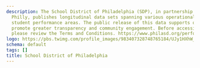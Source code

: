 ```yaml
---
description: The School District of Philadelphia (SDP), in partnership with Open Data
  Philly, publishes longitudinal data sets spanning various operational school and
  student performance areas. The public release of this data supports our goals to
  promote greater transparency and community engagement. Before accessing these data,
  please review the Terms and Conditions. https://www.philasd.org/performance/wp-content/uploads/sites/85/2017/07/School-District-Data-Sets-Terms-of-Use.pdf
logo: https://pbs.twimg.com/profile_images/983407328748765184/UJy1HXhW_400x400.jpg
schema: default
tags: []
title: School District of Philadelphia
---
```

